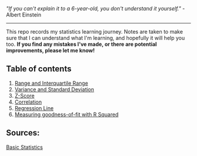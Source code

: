 *"If you can't explain it to a 6-year-old, you don't understand it yourself."* - Albert Einstein

---

This repo records my statistics learning journey. Notes are taken to make sure that I can understand what I'm learning, and hopefully it will help you too.
**If you find any mistakes I've made, or there are potential improvements, please let me know!**

## Table of contents
1. [Range and Interquartile Range](../master/Range%20and%20Interquartile%20Range.ipynb)
2. [Variance and Standard Deviation](../master/Variance%20and%20Standard%20Deviation.ipynb)
3. [Z-Score](../master/Z-Score.ipynb)
4. [Correlation](../master/Correlation.ipynb)
5. [Regression Line](../master/Regression%20Line.ipynb)
6. [Measuring goodness-of-fit with R Squared](../master/Measuring%20goodness-of-fit%20with%20R-Squared.ipynb)

## Sources:

[Basic Statistics](https://www.coursera.org/learn/basic-statistics)
